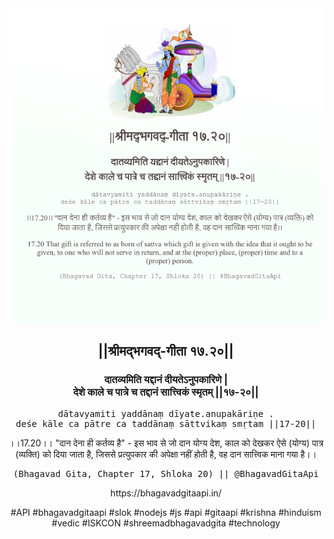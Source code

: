 <img src="../../asset/BG_17_20.png"/>
<center><h2>||श्रीमद्‍भगवद्‍-गीता १७.२०||</h2>
<h3>दातव्यमिति यद्दानं दीयतेऽनुपकारिणे |<br/>देशे काले च पात्रे च तद्दानं सात्त्विकं स्मृतम् ||१७-२०||</h3>
<pre>dātavyamiti yaddānaṃ dīyate.anupakāriṇe .<br/>deśe kāle ca pātre ca taddānaṃ sāttvikaṃ smṛtam ||17-20||</pre>
<p>।।17.20।। "दान देना ही कर्तव्य है" - इस भाव से जो दान योग्य देश, काल को देखकर ऐसे (योग्य) पात्र (व्यक्ति) को दिया जाता है, जिससे प्रत्युपकार की अपेक्षा नहीं होती है, वह दान सात्त्विक माना गया है।।</p>
<pre>(Bhagavad Gita, Chapter 17, Shloka 20) || @BhagavadGitaApi</pre><p>https://bhagavadgitaapi.in/</p><p>#API #bhagavadgitaapi #slok #nodejs #js #api #gitaapi #krishna #hinduism #vedic #ISKCON #shreemadbhagavadgita #technology</p></center>